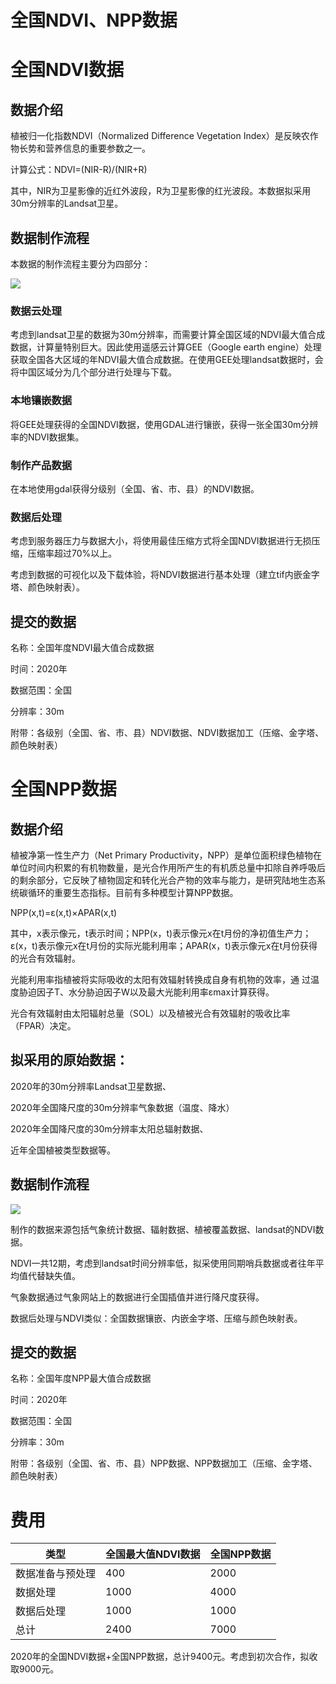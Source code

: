 # 全国NDVI、NPP数据

#  全国NDVI数据

## 数据介绍

植被归一化指数NDVI（Normalized Difference Vegetation Index）是反映农作物长势和营养信息的重要参数之一。

计算公式：NDVI=(NIR-R)/(NIR+R)

其中，NIR为卫星影像的近红外波段，R为卫星影像的红光波段。本数据拟采用30m分辨率的Landsat卫星。

## 数据制作流程

本数据的制作流程主要分为四部分：

![](https://gitee.com/kitmyfaceplease/image_upload/raw/master/image/20220110035529.png)

### 数据云处理

考虑到landsat卫星的数据为30m分辨率，而需要计算全国区域的NDVI最大值合成数据，计算量特别巨大。因此使用遥感云计算GEE（Google earth engine）处理获取全国各大区域的年NDVI最大值合成数据。在使用GEE处理landsat数据时，会将中国区域分为几个部分进行处理与下载。

### 本地镶嵌数据

将GEE处理获得的全国NDVI数据，使用GDAL进行镶嵌，获得一张全国30m分辨率的NDVI数据集。

### 制作产品数据

在本地使用gdal获得分级别（全国、省、市、县）的NDVI数据。

### 数据后处理

考虑到服务器压力与数据大小，将使用最佳压缩方式将全国NDVI数据进行无损压缩，压缩率超过70%以上。

考虑到数据的可视化以及下载体验，将NDVI数据进行基本处理（建立tif内嵌金字塔、颜色映射表）。

## 提交的数据

名称：全国年度NDVI最大值合成数据

时间：2020年

数据范围：全国

分辨率：30m

附带：各级别（全国、省、市、县）NDVI数据、NDVI数据加工（压缩、金字塔、颜色映射表）

#  全国NPP数据

## 数据介绍

植被净第一性生产力（Net Primary Productivity，NPP）是单位面积绿色植物在单位时间内积累的有机物数量，是光合作用所产生的有机质总量中扣除自养呼吸后的剩余部分，它反映了植物固定和转化光合产物的效率与能力，是研究陆地生态系统碳循环的重要生态指标。目前有多种模型计算NPP数据。

NPP(x,t)=ε(x,t)×APAR(x,t)

其中，x表示像元，t表示时间；NPP(x，t)表示像元x在t月份的净初值生产力；ε(x，t)表示像元x在t月份的实际光能利用率；APAR(x，t)表示像元x在t月份获得的光合有效辐射。

光能利用率指植被将实际吸收的太阳有效辐射转换成自身有机物的效率，通 过温度胁迫因子T、水分胁迫因子W以及最大光能利用率εmax计算获得。

光合有效辐射由太阳辐射总量（SOL）以及植被光合有效辐射的吸收比率 （FPAR）决定。

## 拟采用的原始数据：

2020年的30m分辨率Landsat卫星数据、

2020年全国降尺度的30m分辨率气象数据（温度、降水）

2020年全国降尺度的30m分辨率太阳总辐射数据、

近年全国植被类型数据等。

## 数据制作流程

![](https://gitee.com/kitmyfaceplease/image_upload/raw/master/image/20220110043349.png)

制作的数据来源包括气象统计数据、辐射数据、植被覆盖数据、landsat的NDVI数据。

NDVI一共12期，考虑到landsat时间分辨率低，拟采使用同期哨兵数据或者往年平均值代替缺失值。

气象数据通过气象网站上的数据进行全国插值并进行降尺度获得。

数据后处理与NDVI类似：全国数据镶嵌、内嵌金字塔、压缩与颜色映射表。



## 提交的数据

名称：全国年度NPP最大值合成数据

时间：2020年

数据范围：全国

分辨率：30m

附带：各级别（全国、省、市、县）NPP数据、NPP数据加工（压缩、金字塔、颜色映射表）

# 费用

| 类型             | 全国最大值NDVI数据 | 全国NPP数据 |
| ---------------- | ------------------ | ----------- |
| 数据准备与预处理 | 400                | 2000        |
| 数据处理         | 1000               | 4000        |
| 数据后处理       | 1000               | 1000        |
| 总计             | 2400               | 7000        |

2020年的全国NDVI数据+全国NPP数据，总计9400元。考虑到初次合作，拟收取9000元。





